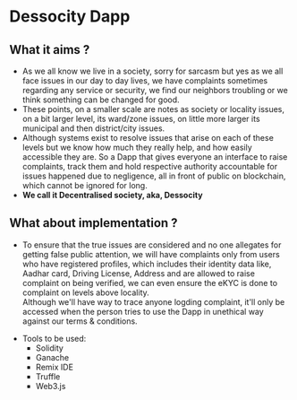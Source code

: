 <div>
<h1>
Dessocity Dapp
</h1>
<div

<div>
<h2>
What it aims ?
</h2>

<p>
<ul>
<li>
As we all know we live in a society, sorry for sarcasm but yes as we all face issues in our day to day lives, we have complaints sometimes regarding any service or security, we find our neighbors troubling or we think something can be changed for good.
</li>
<li>
These points, on a smaller scale are notes as society or locality issues, on a bit larger level, its ward/zone issues, on little more larger its municipal and then district/city issues.
</li>
<li>
Although systems exist to resolve issues that arise on each of these levels but we know how much they really help, and how easily accessible they are.
So a Dapp that gives everyone an interface to raise complaints, track them and hold respective authority accountable for issues happened due to negligence, all in front of public on blockchain, which cannot be ignored for long.
</li>

<b>
<li>
We call it Decentralised society, aka, Dessocity
</li>
</b>
</ul>
</p>

<div>
<h2>
What about implementation ?
</h2>
</div>

<p>
<ul>
<li>
To ensure that the true issues are considered and no one allegates for getting false public attention,
we will have complaints only from users who have registered profiles, which includes their identity data like,
Aadhar card, Driving License, Address and are allowed to raise complaint on being verified, we can even ensure the eKYC is done to complaint on levels above locality.
<br>
Although we'll have way to trace anyone logding complaint, it'll only be accessed when the person tries to use the Dapp in unethical way against our terms & conditions.
</li>
</ul>
</p>

<ul>
<li>
Tools to be used:
<ul type="square">
<li>
Solidity
</li>
<li>
Ganache
</li>
<li>
Remix IDE
</li>
<li>
Truffle
</li>
<li>
Web3.js
</li>
</li>
</ul>
